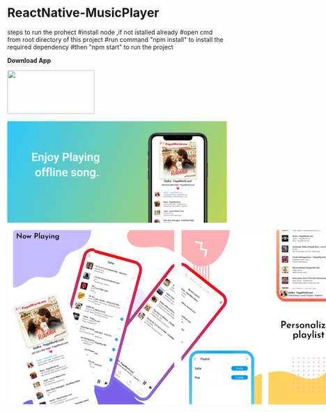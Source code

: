 # ReactNative-MusicPlayer



steps to run the prohect
#install node ,if not istalled already
#open cmd from root directory of this project
#run command "npm install" to install the required dependency
#then "npm start" to run the project








 <b style="margin-top:-20px">Download App</b>
<div style="width:100%;height:250;"> 
  <a href="https://play.google.com/store/apps/details?id=com.vion"> <img src="https://john-darke.co.uk/wp-content/uploads/2018/10/DOWNLOAD-PLAYSTORE-21.png.renditions.extra-small.png" width="200px" height="100px"/></a></div>
  
  ![](screenshots/image1.png)
  
  
<div style="display:flex;width:auto;height:auto;">
 <img src="screenshots/img1.png" width="200px" height="400px"/>
  <img src="screenshots/img2.png" width="200px" height="400px"/>
  <img src="screenshots/img3.png" width="200px" height="400px"/>
  <img src="screenshots/img4.png" width="200px" height="400px"/>
  <img src="screenshots/img5.png" width="200px" height="400px"/>
   
    
  <div>
    
    
  
    



